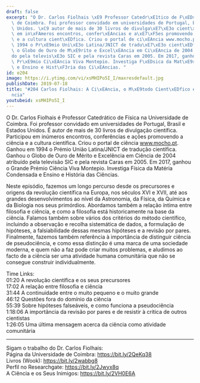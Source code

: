 ```yaml
---
draft: false
excerpt: "O Dr. Carlos Fiolhais \xE9 Professor Catedr\xE1tico de F\xEDsica na Universidade\
  \ de Coimbra. Foi professor convidado em universidades de Portugal, Brasil e Estados\
  \ Unidos. \xC9 autor de mais de 30 livros de divulga\xE7\xE3o cient\xEDfica. Participou\
  \ em in\xFAmeros encontros, confer\xEAncias e a\xE7\xF5es promovendo a ci\xEAncia\
  \ e a cultura cient\xEDfica. Criou o portal de ci\xEAncia www.mocho.pt. Ganhou em\
  \ 1994 o Pr\xE9mio Uni\xE3o Latina/JNICT de tradu\xE7\xE3o cient\xEDfica. Ganhou\
  \ o Globo de Ouro de M\xE9rito e Excel\xEAncia em Ci\xEAncia de 2004 atribu\xED\
  do pela televis\xE3o SIC e pela revista Caras em 2005. Em 2017, ganhou o Grande\
  \ Pr\xE9mio Ci\xEAncia Viva Montepio. Investiga F\xEDsica da Mat\xE9ria Condensada\
  \ e Ensino e Hist\xF3ria das Ci\xEAncias. "
id: e204
image: https://i.ytimg.com/vi/xsMHIPo5I_I/maxresdefault.jpg
publishDate: 2019-07-18
title: "#204 Carlos Fiolhais: A Ci\xEAncia, o M\xE9todo Cient\xEDfico e a Pseudoci\xEA\
  ncia"
youtubeid: xsMHIPo5I_I
---
```

O Dr. Carlos Fiolhais é Professor Catedrático de Física na Universidade de Coimbra. Foi professor convidado em universidades de Portugal, Brasil e Estados Unidos. É autor de mais de 30 livros de divulgação científica. Participou em inúmeros encontros, conferências e ações promovendo a ciência e a cultura científica. Criou o portal de ciência www.mocho.pt. Ganhou em 1994 o Prémio União Latina/JNICT de tradução científica. Ganhou o Globo de Ouro de Mérito e Excelência em Ciência de 2004 atribuído pela televisão SIC e pela revista Caras em 2005. Em 2017, ganhou o Grande Prémio Ciência Viva Montepio. Investiga Física da Matéria Condensada e Ensino e História das Ciências. 

Neste episódio, fazemos um longo percurso desde os precursores e origens da revolução científica na Europa, nos séculos XVI e XVII, até aos grandes desenvolvimentos ao nível da Astronomia, da Física, da Química e da Biologia nos seus primórdios. Abordamos também a relação íntima entre filosofia e ciência, e como a filosofia está historicamente na base da ciência. Falamos também sobre vários dos critérios do método científico, incluindo a observação e recolha sistemática de dados, a formulação de hipóteses, a falsiabilidade dessas mesmas hipóteses e a revisão por pares. Finalmente, fazemos também referência à importância de distinguir ciência de pseudociência, e como essa distinção é uma marca de uma sociedade moderna, e quem não a faz pode criar muitos problemas, e aludimos ao facto de a ciência ser uma atividade humana comunitária que não se consegue construir individualmente.

Time Links:  
01:20  A revolução científica e os seus precursores  
17:02  A relação entre filosofia e ciência                                                 
31:44  A continuidade entre o muito pequeno e o muito grande                                               
46:12  Questões fora do domínio da ciência                                                  
55:39  Sobre hipóteses falseáveis, e como funciona a pseudociência                                          
1:18:06  A importância da revisão por pares e de resistir à crítica de outros cientistas                                                
1:26:05  Uma última mensagem acerca da ciência como atividade comunitária

---

Sigam o trabalho do Dr. Carlos Fiolhais:  
Página da Universidade de Coimbra: https://bit.ly/2QeKq38  
Livros (Wook): https://bit.ly/2wabbg8  
Perfil no Researchgate: https://bit.ly/2Jwyx8q  
A Ciência e os Seus Inimigos: https://bit.ly/2VH0E6A
